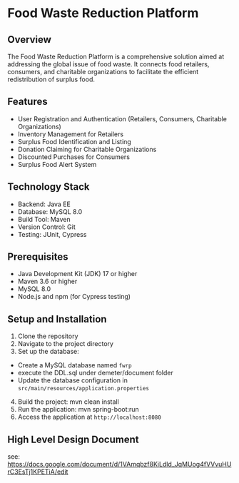 # Food Waste Reduction Platform

## Overview

The Food Waste Reduction Platform is a comprehensive solution aimed at addressing the global issue of food waste. It connects food retailers, consumers, and charitable organizations to facilitate the efficient redistribution of surplus food.

## Features

- User Registration and Authentication (Retailers, Consumers, Charitable Organizations)
- Inventory Management for Retailers
- Surplus Food Identification and Listing
- Donation Claiming for Charitable Organizations
- Discounted Purchases for Consumers
- Surplus Food Alert System

## Technology Stack

- Backend: Java EE
- Database: MySQL 8.0
- Build Tool: Maven
- Version Control: Git
- Testing: JUnit, Cypress

## Prerequisites

- Java Development Kit (JDK) 17 or higher
- Maven 3.6 or higher
- MySQL 8.0 
- Node.js and npm (for Cypress testing)

## Setup and Installation

1. Clone the repository
2. Navigate to the project directory
3. Set up the database:
- Create a MySQL database named `fwrp`
- execute the DDL.sql under demeter/document folder
- Update the database configuration in `src/main/resources/application.properties`
4. Build the project:
  mvn clean install
5. Run the application:
  mvn spring-boot:run
6. Access the application at `http://localhost:8080`

## High Level Design Document
see: https://docs.google.com/document/d/1VAmqbzf8KjLdld_JqMUog4fVVvuHUrC3EsTj1KPETiA/edit
